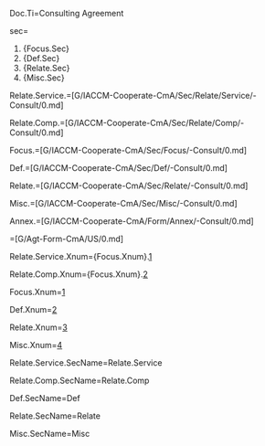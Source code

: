 Doc.Ti=Consulting Agreement

sec=<ol><li>{Focus.Sec}<li>{Def.Sec}<li>{Relate.Sec}<li>{Misc.Sec}</ol>

Relate.Service.=[G/IACCM-Cooperate-CmA/Sec/Relate/Service/-Consult/0.md]

Relate.Comp.=[G/IACCM-Cooperate-CmA/Sec/Relate/Comp/-Consult/0.md]

Focus.=[G/IACCM-Cooperate-CmA/Sec/Focus/-Consult/0.md]

Def.=[G/IACCM-Cooperate-CmA/Sec/Def/-Consult/0.md]

Relate.=[G/IACCM-Cooperate-CmA/Sec/Relate/-Consult/0.md]

Misc.=[G/IACCM-Cooperate-CmA/Sec/Misc/-Consult/0.md]

Annex.=[G/IACCM-Cooperate-CmA/Form/Annex/-Consult/0.md]

=[G/Agt-Form-CmA/US/0.md]

Relate.Service.Xnum={Focus.Xnum}.<a href="#Relate.Service.Sec" class="xref">1</a>

Relate.Comp.Xnum={Focus.Xnum}.<a href="#Relate.Comp.Sec" class="xref">2</a>

Focus.Xnum=<a href="#Focus.Sec" class="xref">1</a>

Def.Xnum=<a href="#Def.Sec" class="xref">2</a>

Relate.Xnum=<a href="#Relate.Sec" class="xref">3</a>

Misc.Xnum=<a href="#Misc.Sec" class="xref">4</a>

Relate.Service.SecName=Relate.Service

Relate.Comp.SecName=Relate.Comp

Def.SecName=Def

Relate.SecName=Relate

Misc.SecName=Misc